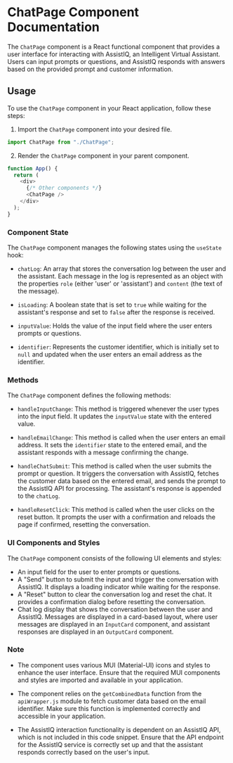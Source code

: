 # ChatPage Component Documentation

The `ChatPage` component is a React functional component that provides a user interface for interacting with AssistIQ, an Intelligent Virtual Assistant. Users can input prompts or questions, and AssistIQ responds with answers based on the provided prompt and customer information.

## Usage

To use the `ChatPage` component in your React application, follow these steps:

1. Import the `ChatPage` component into your desired file.

```javascript
import ChatPage from "./ChatPage";
```

2. Render the `ChatPage` component in your parent component.

```javascript
function App() {
  return (
    <div>
      {/* Other components */}
      <ChatPage />
    </div>
  );
}
```

### Component State

The `ChatPage` component manages the following states using the `useState` hook:

- `chatLog`: An array that stores the conversation log between the user and the assistant. Each message in the log is represented as an object with the properties `role` (either 'user' or 'assistant') and `content` (the text of the message).

- `isLoading`: A boolean state that is set to `true` while waiting for the assistant's response and set to `false` after the response is received.

- `inputValue`: Holds the value of the input field where the user enters prompts or questions.

- `identifier`: Represents the customer identifier, which is initially set to `null` and updated when the user enters an email address as the identifier.

### Methods

The `ChatPage` component defines the following methods:

- `handleInputChange`: This method is triggered whenever the user types into the input field. It updates the `inputValue` state with the entered value.

- `handleEmailChange`: This method is called when the user enters an email address. It sets the `identifier` state to the entered email, and the assistant responds with a message confirming the change.

- `handleChatSubmit`: This method is called when the user submits the prompt or question. It triggers the conversation with AssistIQ, fetches the customer data based on the entered email, and sends the prompt to the AssistIQ API for processing. The assistant's response is appended to the `chatLog`.

- `handleResetClick`: This method is called when the user clicks on the reset button. It prompts the user with a confirmation and reloads the page if confirmed, resetting the conversation.

### UI Components and Styles

The `ChatPage` component consists of the following UI elements and styles:

- An input field for the user to enter prompts or questions.
- A "Send" button to submit the input and trigger the conversation with AssistIQ. It displays a loading indicator while waiting for the response.
- A "Reset" button to clear the conversation log and reset the chat. It provides a confirmation dialog before resetting the conversation.
- Chat log display that shows the conversation between the user and AssistIQ. Messages are displayed in a card-based layout, where user messages are displayed in an `InputCard` component, and assistant responses are displayed in an `OutputCard` component.

### Note

- The component uses various MUI (Material-UI) icons and styles to enhance the user interface. Ensure that the required MUI components and styles are imported and available in your application.

- The component relies on the `getCombinedData` function from the `apiWrapper.js` module to fetch customer data based on the email identifier. Make sure this function is implemented correctly and accessible in your application.

- The AssistIQ interaction functionality is dependent on an AssistIQ API, which is not included in this code snippet. Ensure that the API endpoint for the AssistIQ service is correctly set up and that the assistant responds correctly based on the user's input.



